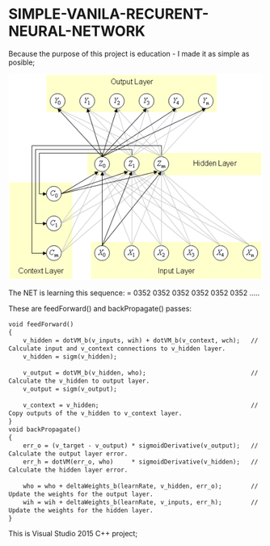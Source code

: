 # SIMPLE-VANILA-RECURENT-NEURAL-NETWORK

Because the purpose of this project is education - I made it as simple as posible;

![Screenshot](net.bmp)

The NET is learning this sequence: = 0352 0352 0352 0352 0352 0352 ..... 

These are feedForward() and backPropagate() passes:

	void feedForward()
	{
		v_hidden = dotVM_b(v_inputs, wih) + dotVM_b(v_context, wch);   // Calculate input and v_context connections to v_hidden layer.
		v_hidden = sigm(v_hidden);

		v_output = dotVM_b(v_hidden, who);                             //  Calculate the v_hidden to output layer.
		v_output = sigm(v_output);

		v_context = v_hidden;                                          // Copy outputs of the v_hidden to v_context layer.
	}
	void backPropagate()
	{
		err_o = (v_target - v_output) * sigmoidDerivative(v_output);   // Calculate the output layer error.              
		err_h = dotVM(err_o, who)     * sigmoidDerivative(v_hidden);   // Calculate the hidden layer error.

		who = who + deltaWeights_b(learnRate, v_hidden, err_o);        // Update the weights for the output layer.  
		wih = wih + deltaWeights_b(learnRate, v_inputs, err_h);        // Update the weights for the hidden layer.
	}


This is Visual Studio 2015 C++ project;
